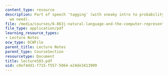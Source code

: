 ```yaml
---
content_type: resource
description: Part of speech 'tagging' (with sneaky intro to probability theory that
  we need).
file: /media/courses/6-863j-natural-language-and-the-computer-representation-of-knowledge-spring-2003/c0ef4dd1f715f5575064e24de3413909_lecture503.pdf
file_type: application/pdf
learning_resource_types:
- Lecture Notes
ocw_type: OCWFile
parent_title: Lecture Notes
parent_type: CourseSection
resourcetype: Document
title: lecture503.pdf
uid: c0ef4dd1-f715-f557-5064-e24de3413909
---
```

